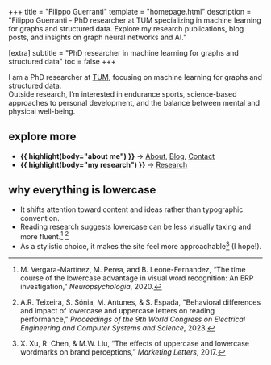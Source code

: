 +++
title = "Filippo Guerranti"
template = "homepage.html"
description = "Filippo Guerranti - PhD researcher at TUM specializing in machine learning for graphs and structured data. Explore my research publications, blog posts, and insights on graph neural networks and AI."

[extra]
subtitle = "PhD researcher in machine learning for graphs and structured data"
toc = false
+++

I am a PhD researcher at [TUM](https://www.tum.de), focusing on machine learning for graphs and structured data.  
Outside research, I’m interested in endurance sports, science-based approaches to personal development, and the balance between mental and physical well-being.

## explore more

- **{{ highlight(body="about me") }}** → [About](/about), [Blog](/blog), [Contact](/contact)  
- **{{ highlight(body="my research") }}** → [Research](/research)  

## why everything is lowercase

- It shifts attention toward content and ideas rather than typographic convention.  
- Reading research suggests lowercase can be less visually taxing and more fluent.[^1] [^2]  
- As a stylistic choice, it makes the site feel more approachable[^3] (I hope!).

[^1]: M. Vergara-Martínez, M. Perea, and B. Leone-Fernandez, “The time course of the lowercase advantage in visual word recognition: An ERP investigation,” *Neuropsychologia*, 2020.  
[^2]: A.R. Teixeira, S. Sónia, M. Antunes, & S. Espada, "Behavioral differences and impact of lowercase and uppercase letters on reading performance," *Proceedings of the 9th World Congress on Electrical Engineering and Computer Systems and Science*, 2023.  
[^3]: X. Xu, R. Chen, & M.W. Liu, “The effects of uppercase and lowercase wordmarks on brand perceptions,” *Marketing Letters*, 2017.  